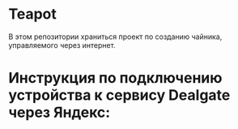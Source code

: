 # Teapot
В этом репозитории храниться проект по созданию чайника, управляемого через интернет.
# Инструкция по подключению устройства к сервису Dealgate через Яндекс:

